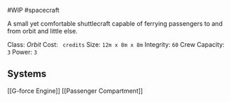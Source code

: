 #WIP #spacecraft

A small yet comfortable shuttlecraft capable of ferrying passengers to and from orbit and little else.

Class: *Orbit*
Cost: ` credits`
Size: `12m x 8m x 8m`
Integrity: `60`
Crew Capacity: `3`
Power: `3`

## Systems

[[G-force Engine]]
[[Passenger Compartment]]